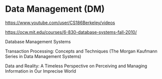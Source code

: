 # Data Management (DM)

https://www.youtube.com/user/CS186Berkeley/videos

https://ocw.mit.edu/courses/6-830-database-systems-fall-2010/

Database Management Systems

Transaction Processing: Concepts and Techniques (The Morgan Kaufmann Series in Data Management Systems) 

Data and Reality: A Timeless Perspective on Perceiving and Managing Information in Our Imprecise World